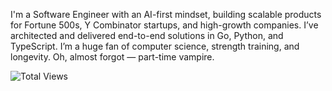 I'm a Software Engineer with an AI-first mindset, building scalable products for Fortune 500s, Y Combinator startups, and high-growth companies. I’ve architected and delivered end-to-end solutions in Go, Python, and TypeScript. I’m a huge fan of computer science, strength training, and longevity. Oh, almost forgot — part-time vampire.

![Total Views](https://komarev.com/ghpvc/?username=garbalau-github&color=red)
